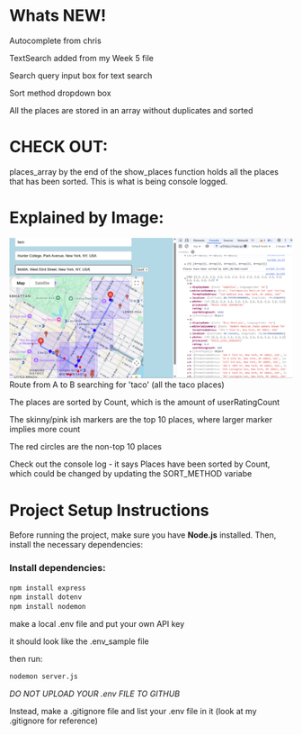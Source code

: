 # Whats NEW!

Autocomplete from chris

TextSearch added from my Week 5 file

Search query input box for text search

Sort method dropdown box

All the places are stored in an array without duplicates and sorted

# CHECK OUT:
places_array by the end of the show_places function holds all the places that has been sorted. This is what is being console logged. 

# Explained by Image:
![alt text](image.png)
Route from A to B searching for 'taco' (all the taco places)

The places are sorted by Count, which is the amount of userRatingCount

The skinny/pink ish markers are the top 10 places, where larger marker implies more count

The red circles are the non-top 10 places

Check out the console log - it says Places have been sorted by Count, which could be changed by updating the SORT_METHOD variabe

# Project Setup Instructions

Before running the project, make sure you have **Node.js** installed. Then, install the necessary dependencies:

### Install dependencies:
```bash
npm install express
npm install dotenv
npm install nodemon
```
make a local .env file and put your own API key

it should look like the .env_sample file

then run:
```bash
nodemon server.js
```
*DO NOT UPLOAD YOUR .env FILE TO GITHUB*

Instead, make a .gitignore file and list your .env file in it (look at my .gitignore for reference)